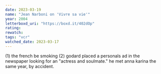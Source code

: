 ```yaml
---
date: 2023-03-19
name: "Jean Narboni on 'Vivre sa vie'"
year: 2004
letterboxd_uri: "https://boxd.it/402dOp"
rating: 
rewatch: 
tags: "vcr"
watched_date: 2023-03-17
---
```


(1) the french be smoking (2) godard placed a personals ad in the newspaper looking for an "actress and soulmate." he met anna karina the same year, by accident.
